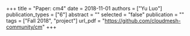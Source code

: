 +++
title = "Paper: cm4"
date = 2018-11-01
authors = ["Yu Luo"]
publication_types = ["6"]
abstract = ""
selected = "false"
publication = ""
tags = ["Fall 2018", "project"]
url_pdf = "https://github.com/cloudmesh-community/cm"
+++


